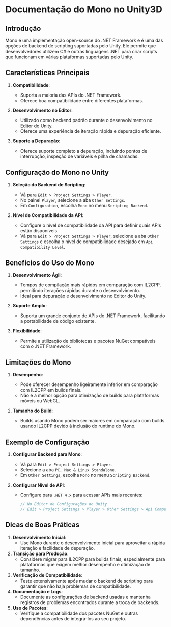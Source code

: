 
# Documentação do Mono no Unity3D

## Introdução

Mono é uma implementação open-source do .NET Framework e é uma das opções de backend de scripting suportadas pelo Unity. Ele permite que desenvolvedores utilizem C# e outras linguagens .NET para criar scripts que funcionam em várias plataformas suportadas pelo Unity.

## Características Principais

1. **Compatibilidade**:
   - Suporta a maioria das APIs do .NET Framework.
   - Oferece boa compatibilidade entre diferentes plataformas.

2. **Desenvolvimento no Editor**:
   - Utilizado como backend padrão durante o desenvolvimento no Editor do Unity.
   - Oferece uma experiência de iteração rápida e depuração eficiente.

3. **Suporte a Depuração**:
   - Oferece suporte completo a depuração, incluindo pontos de interrupção, inspeção de variáveis e pilha de chamadas.

## Configuração do Mono no Unity

1. **Seleção do Backend de Scripting**:
   - Vá para `Edit > Project Settings > Player`.
   - No painel `Player`, selecione a aba `Other Settings`.
   - Em `Configuration`, escolha `Mono` no menu `Scripting Backend`.

2. **Nível de Compatibilidade da API**:
   - Configure o nível de compatibilidade da API para definir quais APIs estão disponíveis.
   - Vá para `Edit > Project Settings > Player`, selecione a aba `Other Settings` e escolha o nível de compatibilidade desejado em `Api Compatibility Level`.

## Benefícios do Uso do Mono

1. **Desenvolvimento Ágil**:
   - Tempos de compilação mais rápidos em comparação com IL2CPP, permitindo iterações rápidas durante o desenvolvimento.
   - Ideal para depuração e desenvolvimento no Editor do Unity.

2. **Suporte Amplo**:
   - Suporta um grande conjunto de APIs do .NET Framework, facilitando a portabilidade de código existente.

3. **Flexibilidade**:
   - Permite a utilização de bibliotecas e pacotes NuGet compatíveis com o .NET Framework.

## Limitações do Mono

1. **Desempenho**:
   - Pode oferecer desempenho ligeiramente inferior em comparação com IL2CPP em builds finais.
   - Não é a melhor opção para otimização de builds para plataformas móveis ou WebGL.

2. **Tamanho do Build**:
   - Builds usando Mono podem ser maiores em comparação com builds usando IL2CPP devido à inclusão do runtime do Mono.

## Exemplo de Configuração

1. **Configurar Backend para Mono**:
   - Vá para `Edit > Project Settings > Player`.
   - Selecione a aba `PC, Mac & Linux Standalone`.
   - Em `Other Settings`, escolha `Mono` no menu `Scripting Backend`.

2. **Configurar Nível de API**:
   - Configure para `.NET 4.x` para acessar APIs mais recentes:
     ```csharp
     // No Editor de Configurações do Unity
     // Edit > Project Settings > Player > Other Settings > Api Compatibility Level > .NET 4.x
     ```

## Dicas de Boas Práticas

1. **Desenvolvimento Inicial**:
   - Use Mono durante o desenvolvimento inicial para aproveitar a rápida iteração e facilidade de depuração.
2. **Transição para Produção**:
   - Considere migrar para IL2CPP para builds finais, especialmente para plataformas que exigem melhor desempenho e otimização de tamanho.
3. **Verificação de Compatibilidade**:
   - Teste extensivamente após mudar o backend de scripting para garantir que não haja problemas de compatibilidade.
4. **Documentação e Logs**:
   - Documente as configurações de backend usadas e mantenha registros de problemas encontrados durante a troca de backends.
5. **Uso de Pacotes**:
   - Verifique a compatibilidade dos pacotes NuGet e outras dependências antes de integrá-los ao seu projeto.
